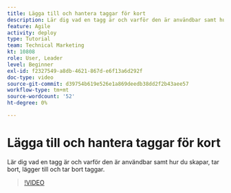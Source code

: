 ```yaml
---
title: Lägga till och hantera taggar för kort
description: Lär dig vad en tagg är och varför den är användbar samt hur du skapar, tar bort, lägger till och tar bort taggar.
feature: Agile
activity: deploy
type: Tutorial
team: Technical Marketing
kt: 10808
role: User, Leader
level: Beginner
exl-id: f2327549-a8db-4621-867d-e6f13a6d292f
doc-type: video
source-git-commit: d39754b619e526e1a869deedb38dd2f2b43aee57
workflow-type: tm+mt
source-wordcount: '52'
ht-degree: 0%

---
```


# Lägga till och hantera taggar för kort

Lär dig vad en tagg är och varför den är användbar samt hur du skapar, tar bort, lägger till och tar bort taggar.

>[!VIDEO](https://video.tv.adobe.com/v/346807)
